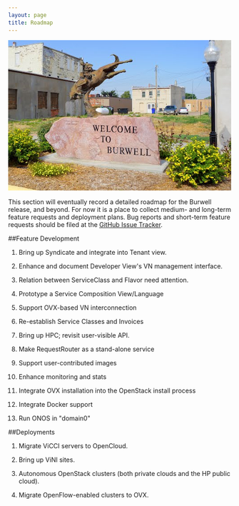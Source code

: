 ```yaml
---
layout: page
title: Roadmap
---
```


![Burwell Release](/figures/burwell.jpg)

This section will eventually record a detailed roadmap for the Burwell
release, and beyond. For now it is a place to collect medium- and
long-term feature requests and deployment plans. Bug reports and
short-term feature requests should be filed at the [GitHub Issue
Tracker](https://github.com/open-cloud/xos/issues).

##Feature Development

1. Bring up Syndicate and integrate into Tenant view.

2. Enhance and document Developer View's VN management interface.

3. Relation between ServiceClass and Flavor need attention.

4. Prototype a Service Composition View/Language

5. Support OVX-based VN interconnection

6. Re-establish Service Classes and Invoices

7. Bring up HPC; revisit user-visible API.

8. Make RequestRouter as a stand-alone service

9. Support user-contributed images

10. Enhance monitoring and stats

11. Integrate OVX installation into the OpenStack install process

12. Integrate Docker support

13. Run ONOS in "domain0"

##Deployments

1. Migrate ViCCI servers to OpenCloud.

2. Bring up ViNI sites.

3. Autonomous OpenStack clusters (both private clouds and the HP
   public cloud).

4. Migrate OpenFlow-enabled clusters to OVX.

